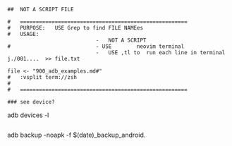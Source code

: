 ```
##	NOT A SCRIPT FILE

#	=====================================================
#   PURPOSE:   USE Grep to find FILE NAMEes
#   USAGE:		
							-	NOT A SCRIPT
#							- USE		 neovim terminal
							-	USE ,tl to  run each line in terminal
j./001....  >> file.txt

file <- "900_adb_examples.md#"
#   :vsplit term://zsh
#
#	=====================================================

###	see device?
```
adb devices -l
```

```
adb backup -noapk -f $(date)_backup_android.


